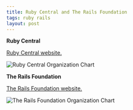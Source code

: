 ```yaml
---
title: Ruby Central and The Rails Foundation
tags: ruby rails
layout: post
---
```


**Ruby Central**

[Ruby Central website.](https://rubycentral.org/)

![Ruby Central Organization Chart](/files/ruby-central-organization-chart.jpg)


**The Rails Foundation**

[The Rails Foundation website.](https://rubyonrails.org/foundation)

![The Rails Foundation Organization Chart](/files/rails-foundation-organization-chart.jpg)
